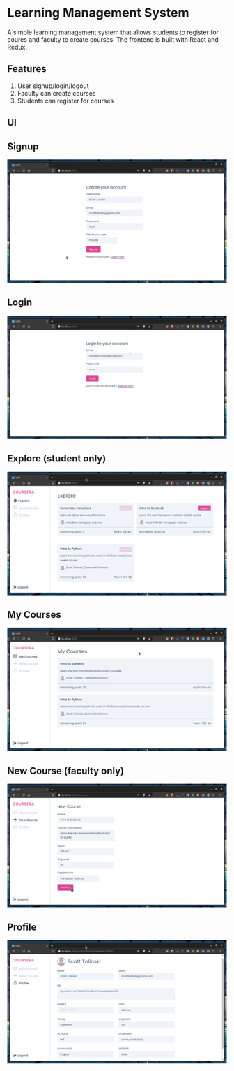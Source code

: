 # Learning Management System

A simple learning management system that allows students to register for coures and faculty to create courses. The frontend is built with React and Redux. 

## Features

1. User signup/login/logout
2. Faculty can create courses
3. Students can register for courses

## UI

## Signup
![Signup](screenshots/signup.png)

## Login
![Login](screenshots/login.png)

## Explore (student only)
![Explore](screenshots/explore.png)

## My Courses
![My Courses](screenshots/my_courses.png)

## New Course (faculty only)
![New Course](screenshots/new_course.png)

## Profile
![Profile](screenshots/profile.png)
